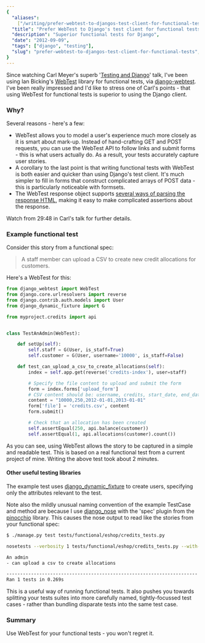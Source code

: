 ```yaml
---
{
  "aliases":
    ["/writing/prefer-webtest-to-djangos-test-client-for-functional-tests"],
  "title": "Prefer WebTest to Django's test client for functional tests",
  "description": "Superior functional tests for Django",
  "date": "2012-09-09",
  "tags": ["django", "testing"],
  "slug": "prefer-webtest-to-djangos-test-client-for-functional-tests",
}
---
```


Since watching Carl Meyer's superb
'[Testing and Django](http://pyvideo.org/video/699/testing-and-django)' talk,
I've been using Ian Bicking's
[WebTest](http://webtest.pythonpaste.org/en/latest/index.html) library for
functional tests, via
[django-webtest](http://pypi.python.org/pypi/django-webtest). I've been really
impressed and I'd like to stress one of Carl's points - that using WebTest for
functional tests is superior to using the Django client.

### Why?

Several reasons - here's a few:

- WebTest allows you to model a user's experience much more closely as it is
  smart about mark-up. Instead of hand-crafting GET and POST requests, you can
  use the WebTest API to follow links and submit forms - this is what users
  actually do. As a result, your tests accurately capture user stories.
- A corollary to the last point is that writing functional tests with WebTest is
  both easier and quicker than using Django's test client. It's much simpler to
  fill in forms that construct complicated arrays of POST data - this is
  particularly noticeable with formsets.
- The WebTest response object supports
  [several ways of parsing the response HTML](http://webtest.pythonpaste.org/en/latest/index.html#parsing-the-body),
  making it easy to make complicated assertions about the response.

Watch from 29:48 in Carl's talk for further details.

### Example functional test

Consider this story from a functional spec:

> A staff member can upload a CSV to create new credit allocations for
> customers.

Here's a WebTest for this:

```python
from django_webtest import WebTest
from django.core.urlresolvers import reverse
from django.contrib.auth.models import User
from django_dynamic_fixture import G

from myproject.credits import api


class TestAnAdmin(WebTest):

    def setUp(self):
        self.staff = G(User, is_staff=True)
        self.customer = G(User, username='10000', is_staff=False)

    def test_can_upload_a_csv_to_create_allocations(self):
        index = self.app.get(reverse('credits-index'), user=staff)

        # Specify the file content to upload and submit the form
        form = index.forms['upload_form']
        # CSV content should be: username, credits, start_date, end_date
        content = "10000,250,2012-01-01,2013-01-01"
        form['file'] = 'credits.csv', content
        form.submit()

        # Check that an allocation has been created
        self.assertEqual(250, api.balance(customer))
        self.assertEqual(1, api.allocations(customer).count())
```

As you can see, using WebTest allows the story to be captured in a simple and
readable test. This is based on a real functional test from a current project of
mine. Writing the above test took about 2 minutes.

#### Other useful testing libraries

The example test uses
[django_dynamic_fixture](http://paulocheque.github.com/django-dynamic-fixture/)
to create users, specifying only the attributes relevant to the test.

Note also the mildly unusual naming convention of the example TestCase and
method are because I use [django_nose](https://github.com/jbalogh/django-nose)
with the 'spec' plugin from the
[pinocchio](http://darcs.idyll.org/~t/projects/pinocchio/doc/) library. This
causes the nose output to read like the stories from your functional spec:

```bash
$ ./manage.py test tests/functional/eshop/credits_tests.py

nosetests --verbosity 1 tests/functional/eshop/credits_tests.py --with-spec -x -s

An admin
- can upload a csv to create allocations

----------------------------------------------------------------------
Ran 1 tests in 0.269s
```

This is a useful way of running functional tests. It also pushes you towards
splitting your tests suites into more carefully named, tightly-focussed test
cases - rather than bundling disparate tests into the same test case.

### Summary

Use WebTest for your functional tests - you won't regret it.
